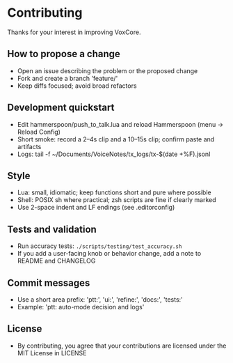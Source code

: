 # Contributing

Thanks for your interest in improving VoxCore.

## How to propose a change
- Open an issue describing the problem or the proposed change
- Fork and create a branch 'feature/<short-name>'
- Keep diffs focused; avoid broad refactors

## Development quickstart
- Edit hammerspoon/push_to_talk.lua and reload Hammerspoon (menu → Reload Config)
- Short smoke: record a 2–4s clip and a 10–15s clip; confirm paste and artifacts
- Logs: tail -f ~/Documents/VoiceNotes/tx_logs/tx-$(date +%F).jsonl

## Style
- Lua: small, idiomatic; keep functions short and pure where possible
- Shell: POSIX sh where practical; zsh scripts are fine if clearly marked
- Use 2-space indent and LF endings (see .editorconfig)

## Tests and validation
- Run accuracy tests: `./scripts/testing/test_accuracy.sh`
- If you add a user-facing knob or behavior change, add a note to README and CHANGELOG

## Commit messages
- Use a short area prefix: 'ptt:', 'ui:', 'refine:', 'docs:', 'tests:'
- Example: 'ptt: auto-mode decision and logs'

## License
- By contributing, you agree that your contributions are licensed under the MIT License in LICENSE

